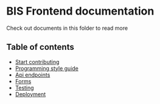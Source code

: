 # BIS Frontend documentation

Check out documents in this folder to read more

## Table of contents

- [Start contributing](contributing.md)
- [Programming style guide](style-guide.md)
- [Api endpoints](api.md)
- [Forms]()
- [Testing](testing.md)
- [Deployment](deployment.md)
